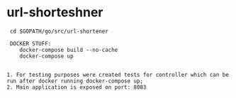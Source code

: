 # url-shorteshner

    
     cd $GOPATH/go/src/url-shortener
     
     DOCKER STUFF:
        docker-compose build --no-cache
        docker-compose up


    1. For testing purposes were created tests for controller which can be run after docker running docker-compose up;
    2. Main application is exposed on port: 8083
